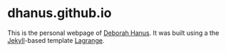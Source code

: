 # dhanus.github.io

This is the personal webpage of [Deborah Hanus](http://deborahhanus.com). It was built using a the [Jekyll](https://jekyllrb.com/)-based template [Lagrange](https://github.com/LeNPaul/Lagrange).
